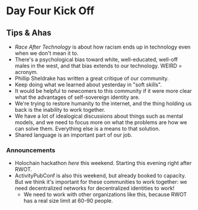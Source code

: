 # Day Four Kick Off

## Tips & Ahas

* _Race After Technology_ is about how racism ends up in technology even when we don't mean it to.
* There's a psychological bias toward white, well-educated, well-off males in the west, and that bias extends to our technology. WEIRD = acronym. 
* Phillip Sheldrake has written a great critique of our community.
* Keep doing what we learned about yesterday in "soft skills".
* It would be helpful to newcomers to this community if it were more clear what the advantages of self-sovereign identity are.
* We're trying to restore humanity to the internet, and the thing holding us back is the inability to work together.
* We have a lot of idealogical discussions about things such as mental models, and we need to focus more on what the problems are how we can solve them. Everything else is a means to that solution.
* Shared language is an important part of our job.

### Announcements

* Holochain hackathon _here_ this weekend. Starting this evening right after RWOT.
* ActivityPubConf is also this weekend, but already booked to capacity. But we think it's important for these communities to work together: we need decentralized networks for decentralized identities to work!
   * We need to work with other organizations like this, because RWOT has a real size limit at 60-90 people.

